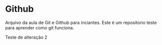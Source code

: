 # Github

Arquivo da aula de Git e Github para inciantes.
Este é um repositorio teste para aprender como git funciona.

Teste de alteração 2
